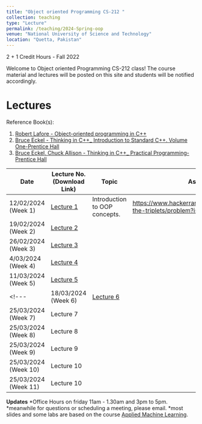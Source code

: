 ```yaml
---
title: "Object oriented Programming CS-212 "
collection: teaching
type: "Lecture"
permalink: /teaching/2024-Spring-oop
venue: "National University of Science and Technology"
location: "Quetta, Pakistan"
---
```


2 + 1 Credit Hours - Fall 2022

<!---
Object oriented Programming CS-212
======
-->

Welcome to Object oriented Programming CS-212 class! 
The course material and lectures will be posted on this site and students will be notified accordingly. 




<!---[Grades](https://github.com/kashifliaqat/kashifliaqat.github.io/raw/master/files/fall_2021/Grading_PP.pdf)

[Formula Sheet - Final Term](https://github.com/kashifliaqat/kashifliaqat.github.io/raw/master/files/fall_2021/PP_final_Formula_Sheet.pdf)
-->

Lectures
======
Reference Book(s): 
1. [Robert Lafore - Object-oriented programming in C++](https://github.com/Saniya-Ashraf/saniya-ashraf.github.io/blob/master/OOP/Robert%20Lafore%20-%20Object-oriented%20programming%20in%20C%2B%2B-Sams%20Publishing%20(2002).pdf)
2. [Bruce Eckel - Thinking in C++_ Introduction to Standard C++. Volume One-Prentice Hall](https://github.com/Saniya-Ashraf/saniya-ashraf.github.io/blob/master/OOP/Bruce%20Eckel%20-%20Thinking%20in%20C%2B%2B_%20Introduction%20to%20Standard%20C%2B%2B.%20Volume%20One-Prentice%20Hall%20(2000).pdf) 
3. [Bruce Eckel, Chuck Allison - Thinking in C++_ Practical Programming-Prentice Hall](https://github.com/Saniya-Ashraf/saniya-ashraf.github.io/blob/master/OOP/Bruce%20Eckel%2C%20Chuck%20Allison%20-%20Thinking%20in%20C%2B%2B_%20Practical%20Programming-Prentice%20Hall%20(2003).pdf)

| **Date**   | **Lecture No. (Download Link)**                                                                                      | **Topic**                            |**Assignment**| **supplementary content/ LABS**|
|------------|----------------------------------------------------------------------------------------------------------------------|--------------------------------------|--------------|--------------------------|
| 12/02/2024 (Week 1) | [Lecture 1](https://github.com/Saniya-Ashraf/saniya-ashraf.github.io/blob/master/OOP/Object%20Oriented%20programming%20-%201.pdf) |Introduction  to OOP concepts.|https://www.hackerrank.com/challenges/compare-the-triplets/problem?isFullScreen=true|[C++ refresher](https://www.youtube.com/watch?v=oi1ffu6lBXE&pp=ygUUb29wIGludHJvZHVjdGlvbiBjcHA%3D), [C++ by Google](https://developers.google.com/edu/c++)|
| 19/02/2024 (Week 2) | [Lecture 2]() |||| 
| 26/02/2024 (Week 3) | [Lecture 3]() ||||
| 4/03/2024 (Week 4)  | [Lecture 4]() ||||
| 11/03/2024 (Week 5) | [Lecture 5]() ||||
<!---| 18/03/2024 (Week 6)|[Lecture 6]() ||||
| 25/03/2024 (Week 7)| Lecture 7 ||||
| 25/03/2024 (Week 8)| Lecture 8 ||||
| 25/03/2024 (Week 9)| Lecture 9 ||||
| 25/03/2024 (Week 10)| Lecture 10 ||||
| 25/03/2024 (Week 11)| Lecture 10 ||||-->

**Updates**
*Office Hours on friday 11am - 1.30am and 3pm to 5pm.
*meanwhile for questions or scheduling a meeting, please email.
*most slides and some labs are based on the course [Applied Machine Learning](https://www.coursera.org/learn/python-machine-learning).  
